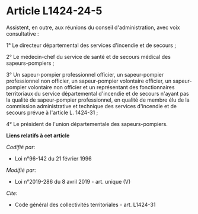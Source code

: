# Article L1424-24-5

Assistent, en outre, aux réunions du conseil d'administration, avec voix consultative :

1° Le directeur départemental des services d'incendie et de secours ;

2° Le médecin-chef du service de santé et de secours médical des sapeurs-pompiers ;

3° Un sapeur-pompier professionnel officier, un sapeur-pompier professionnel non officier, un sapeur-pompier volontaire
officier, un sapeur-pompier volontaire non officier et un représentant des fonctionnaires territoriaux du service
départemental d'incendie et de secours n'ayant pas la qualité de sapeur-pompier professionnel, en qualité de membre élu de la
commission administrative et technique des services d'incendie et de secours prévue à l'article L. 1424-31 ;

4° Le président de l'union départementale des sapeurs-pompiers.

**Liens relatifs à cet article**

_Codifié par_:

  - Loi n°96-142 du 21 février 1996

_Modifié par_:

  - Loi n°2019-286 du 8 avril 2019 - art. unique (V)

_Cite_:

  - Code général des collectivités territoriales - art. L1424-31
